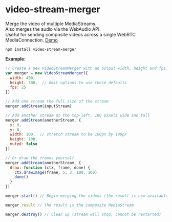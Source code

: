 # video-stream-merger
Merge the video of multiple MediaStreams.   
Also merges the audio via the WebAudio API.  
Useful for sending composite videos across a single WebRTC MediaConnection. 
[Demo](https://rationalcoding.github.io/video-stream-merger/)

`npm install video-stream-merger`

**Example:**
```javascript
// Create a new VideoStreamMerger with an output width, height and fps
var merger = new VideoStreamMerger({
  width: 400,
  height: 300,  // Omit options to use these defaults
  fps: 25
}) 

// Add one stream the full size of the stream
merger.addStream(inputStream)

// Add another stream at the top-left, 100 pixels wide and tall
merger.addStream(anotherStream, {
  x: 0,
  y: 0,
  width: 100,  // stretch stream to be 100px by 100px
  height: 100,
  muted: false
}) 

// Or draw the frames yourself
merger.addStream(anotherStream, {
  draw: function (ctx, frame, done) {
    ctx.drawImage(frame, 5, 3, 100, 100)
    done()
  }
})

merger.start() // Begin merging the videos (the result is now available)

merger.result // The result is the composite MediaStream

merger.destroy() // Clean up (stream will stop, cannot be restarted)
```
